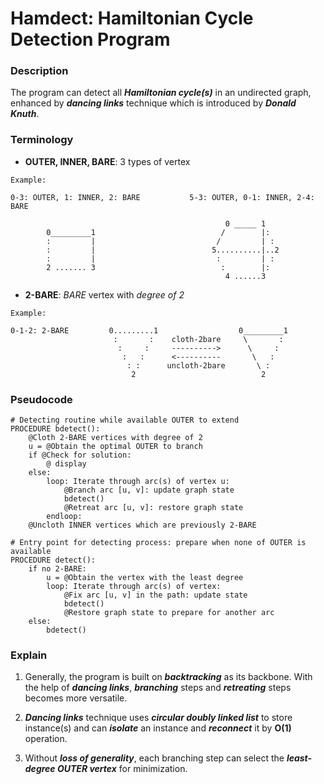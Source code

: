 # Hamdect: Hamiltonian Cycle Detection Program


### Description

The program can detect all ***Hamiltonian cycle(s)*** in an undirected graph, enhanced by ***dancing links*** technique which is introduced by ***Donald Knuth***.

### Terminology
- **OUTER, INNER, BARE**: 3 types of vertex
```
Example:

0-3: OUTER, 1: INNER, 2: BARE           5-3: OUTER, 0-1: INNER, 2-4: BARE

                                                0 _____ 1
        0_________1                            /        |:
        :         |                           /         | :
        :         |                          5..........|..2     
        :         |                           :         | :
        2 ....... 3                            :        |:
                                                4 ......3

```

- **2-BARE**: *BARE* vertex with *degree of 2*

```
Example:

0-1-2: 2-BARE         0.........1                  0_________1
                       :       :    cloth-2bare     \       :
                        :     :     ---------->      \     :  
                         :   :      <----------       \   :
                          : :      uncloth-2bare       \ :
                           2                            2 

```


### Pseudocode
```
# Detecting routine while available OUTER to extend
PROCEDURE bdetect():
    @Cloth 2-BARE vertices with degree of 2
    u = @Obtain the optimal OUTER to branch
    if @Check for solution:
        @ display
    else:
        loop: Iterate through arc(s) of vertex u:
            @Branch arc [u, v]: update graph state
            bdetect()
            @Retreat arc [u, v]: restore graph state
        endloop:
    @Uncloth INNER vertices which are previously 2-BARE
```
```
# Entry point for detecting process: prepare when none of OUTER is available
PROCEDURE detect():
    if no 2-BARE:
        u = @Obtain the vertex with the least degree
        loop: Iterate through arc(s) of vertex:
            @Fix arc [u, v] in the path: update state
            bdetect()
            @Restore graph state to prepare for another arc
    else:
        bdetect()

```


### Explain

1.  Generally, the program is built on ***backtracking*** as its backbone. With the help of ***dancing links***, ***branching*** steps and ***retreating*** steps becomes more versatile.

2. ***Dancing links*** technique uses ***circular doubly linked list*** to store instance(s) and can ***isolate*** an instance and ***reconnect*** it by **O(1)** operation. 

3. Without ***loss of generality***, each branching step can select the ***least-degree OUTER vertex*** for minimization.



